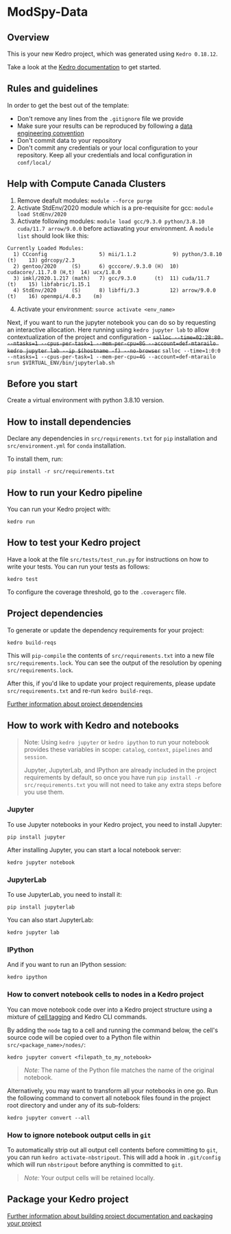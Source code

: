 # ModSpy-Data

## Overview

This is your new Kedro project, which was generated using `Kedro 0.18.12`.

Take a look at the [Kedro documentation](https://kedro.readthedocs.io) to get started.

## Rules and guidelines

In order to get the best out of the template:

* Don't remove any lines from the `.gitignore` file we provide
* Make sure your results can be reproduced by following a [data engineering convention](https://kedro.readthedocs.io/en/stable/faq/faq.html#what-is-data-engineering-convention)
* Don't commit data to your repository
* Don't commit any credentials or your local configuration to your repository. Keep all your credentials and local configuration in `conf/local/`

## Help with Compute Canada Clusters
1. Remove deafult modules: `module --force purge`
2. Activate StdEnv/2020 module which is a pre-requisite for gcc: `module load StdEnv/2020`
3. Activate following modules: `module load gcc/9.3.0 python/3.8.10 cuda/11.7 arrow/9.0.0` before actiavating your environment. A `module list` should look like this:
```
Currently Loaded Modules:
  1) CCconfig                 5) mii/1.1.2            9) python/3.8.10    (t)    13) gdrcopy/2.3
  2) gentoo/2020     (S)      6) gcccore/.9.3.0 (H)  10) cudacore/.11.7.0 (H,t)  14) ucx/1.8.0
  3) imkl/2020.1.217 (math)   7) gcc/9.3.0      (t)  11) cuda/11.7        (t)    15) libfabric/1.15.1
  4) StdEnv/2020     (S)      8) libffi/3.3          12) arrow/9.0.0      (t)    16) openmpi/4.0.3    (m)
```
4. Activate your environment: `source activate <env_name>`


Next, if you want to run the jupyter notebook you can do so by requesting an interactive allocation. Here running using `kedro jupyter lab` to allow contextualization of the project and configuration - 
~~`salloc --time=02:28:80 --ntasks=1 --cpus-per-task=1 --mem-per-cpu=8G --account=def-mtarailo kedro jupyter lab --ip $(hostname -f) --no-browser`~~
`salloc --time=1:0:0 --ntasks=1 --cpus-per-task=1 --mem-per-cpu=4G --account=def-mtarailo srun $VIRTUAL_ENV/bin/jupyterlab.sh`

## Before you start
Create a virtual environment with python 3.8.10 version.

## How to install dependencies

Declare any dependencies in `src/requirements.txt` for `pip` installation and `src/environment.yml` for `conda` installation.

To install them, run:

```
pip install -r src/requirements.txt
```

## How to run your Kedro pipeline

You can run your Kedro project with:

```
kedro run
```

## How to test your Kedro project

Have a look at the file `src/tests/test_run.py` for instructions on how to write your tests. You can run your tests as follows:

```
kedro test
```

To configure the coverage threshold, go to the `.coveragerc` file.

## Project dependencies

To generate or update the dependency requirements for your project:

```
kedro build-reqs
```

This will `pip-compile` the contents of `src/requirements.txt` into a new file `src/requirements.lock`. You can see the output of the resolution by opening `src/requirements.lock`.

After this, if you'd like to update your project requirements, please update `src/requirements.txt` and re-run `kedro build-reqs`.

[Further information about project dependencies](https://kedro.readthedocs.io/en/stable/kedro_project_setup/dependencies.html#project-specific-dependencies)

## How to work with Kedro and notebooks

> Note: Using `kedro jupyter` or `kedro ipython` to run your notebook provides these variables in scope: `catalog`, `context`, `pipelines` and `session`.
>
> Jupyter, JupyterLab, and IPython are already included in the project requirements by default, so once you have run `pip install -r src/requirements.txt` you will not need to take any extra steps before you use them.

### Jupyter
To use Jupyter notebooks in your Kedro project, you need to install Jupyter:

```
pip install jupyter
```

After installing Jupyter, you can start a local notebook server:

```
kedro jupyter notebook
```

### JupyterLab
To use JupyterLab, you need to install it:

```
pip install jupyterlab
```

You can also start JupyterLab:

```
kedro jupyter lab
```

### IPython
And if you want to run an IPython session:

```
kedro ipython
```

### How to convert notebook cells to nodes in a Kedro project
You can move notebook code over into a Kedro project structure using a mixture of [cell tagging](https://jupyter-notebook.readthedocs.io/en/stable/changelog.html#cell-tags) and Kedro CLI commands.

By adding the `node` tag to a cell and running the command below, the cell's source code will be copied over to a Python file within `src/<package_name>/nodes/`:

```
kedro jupyter convert <filepath_to_my_notebook>
```
> *Note:* The name of the Python file matches the name of the original notebook.

Alternatively, you may want to transform all your notebooks in one go. Run the following command to convert all notebook files found in the project root directory and under any of its sub-folders:

```
kedro jupyter convert --all
```

### How to ignore notebook output cells in `git`
To automatically strip out all output cell contents before committing to `git`, you can run `kedro activate-nbstripout`. This will add a hook in `.git/config` which will run `nbstripout` before anything is committed to `git`.

> *Note:* Your output cells will be retained locally.

## Package your Kedro project

[Further information about building project documentation and packaging your project](https://kedro.readthedocs.io/en/stable/tutorial/package_a_project.html)
